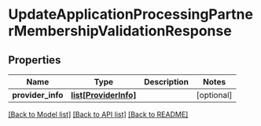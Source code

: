 # UpdateApplicationProcessingPartnerMembershipValidationResponse

## Properties
Name | Type | Description | Notes
------------ | ------------- | ------------- | -------------
**provider_info** | [**list[ProviderInfo]**](ProviderInfo.md) |  | [optional] 

[[Back to Model list]](../README.md#documentation-for-models) [[Back to API list]](../README.md#documentation-for-api-endpoints) [[Back to README]](../README.md)

